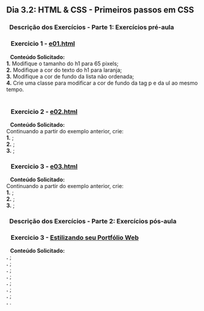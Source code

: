## Dia 3.2: HTML & CSS - Primeiros passos em CSS

### &nbsp; Descrição dos Exercícios - Parte 1: Exercícios pré-aula


  ### &nbsp;&nbsp; Exercicio 1 - [e01.html](https://github.com/thosijulio/trybe-exercises/blob/exercises/3.2/1.INTRODUCAO/BLOCO_03/DIA_02/e01.html)
  <b>&nbsp;&nbsp;&nbsp;Conteúdo Solicitado:</b> <br> 
**1.** Modifique o tamanho do h1 para 65 pixels;<br>
**2.** Modifique a cor do texto do h1 para laranja;<br>
**3.** Modifique a cor de fundo da lista não ordenada;<br>
**4.** Crie uma classe para modificar a cor de fundo da tag p e da ul ao mesmo tempo.<br><br>

  ### &nbsp;&nbsp; Exercicio 2 - [e02.html](https://github.com/thosijulio/trybe-exercises/blob/exercises/3.2/1.INTRODUCAO/BLOCO_03/DIA_02/e02.html)
  <b>&nbsp;&nbsp;&nbsp;Conteúdo Solicitado:</b> <br>Continuando a partir do exemplo anterior, crie: <br>
  **1.** ;<br>
  **2.** ;<br>
  **3.** ;

  ### &nbsp;&nbsp; Exercicio 3 - [e03.html](https://github.com/thosijulio/trybe-exercises/blob/exercises/3.2/1.INTRODUCAO/BLOCO_03/DIA_02/e03.html)
  <b>&nbsp;&nbsp;&nbsp;Conteúdo Solicitado:</b> <br>Continuando a partir do exemplo anterior, crie: <br>
  **1.** ;<br>
  **2.** ;<br>
  **3.** ;


### &nbsp; Descrição dos Exercícios - Parte 2: Exercícios pós-aula


  ### &nbsp;&nbsp; Exercicio 3 - [Estilizando seu Portfólio Web](https://github.com/thosijulio/thosijulio.github.io/blob/main/index.html)
  <b>&nbsp;&nbsp;&nbsp;Conteúdo Solicitado:</b> <br>
  **.** ;<br>
  **.** ;<br>
  **.** ;<br>
  **.** ;<br>
  **.** ;<br>
  **.** ;<br>
  **.** ;<br>
  **.** .
